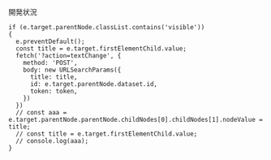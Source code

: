 開発状況

    if (e.target.parentNode.classList.contains('visible'))
    {
      e.preventDefault();
      const title = e.target.firstElementChild.value;
      fetch('?action=textChange', {
        method: 'POST',
        body: new URLSearchParams({
          title: title,
          id: e.target.parentNode.dataset.id,
          token: token,
        })
      })
      // const aaa = e.target.parentNode.parentNode.childNodes[0].childNodes[1].nodeValue = title;
      // const title = e.target.firstElementChild.value;
      // console.log(aaa);
    }